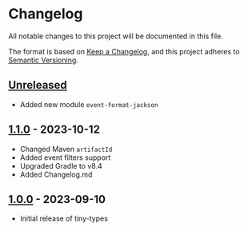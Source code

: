 # Changelog

All notable changes to this project will be documented in this file.

The format is based on [Keep a Changelog](https://keepachangelog.com/en/1.0.0/),
and this project adheres to [Semantic Versioning](https://semver.org/spec/v2.0.0.html).

## [Unreleased]

* Added new module `event-format-jackson`

## [1.1.0] - 2023-10-12

* Changed Maven `artifactId`
* Added event filters support
* Upgraded Gradle to v8.4
* Added Changelog.md

## [1.0.0] - 2023-09-10

* Initial release of tiny-types

[unreleased]: https://github.com/ToastShaman/tiny-types/compare/v1.1.0...HEAD
[1.1.0]: https://github.com/ToastShaman/tiny-types/compare/v1.0.0...v1.1.0
[1.0.0]: https://github.com/ToastShaman/tiny-types/releases/tag/v1.0.0
